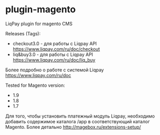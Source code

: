 plugin-magento
=============

LiqPay plugin for magento CMS

Releases (Tags):
- checkout3.0 - для работы с Liqpay API https://www.liqpay.com/ru/doc/checkout
- liq&buy3.0 - для работы с Liqpay API https://www.liqpay.com/ru/doc/liq_buy

Более подробно о работе с системой Liqpay https://www.liqpay.com/ru/doc

Tested for Magento version:
- 1.9 
- 1.8
- 1.7

Для того, чтобы установить платежный модуль Liqpay, необходимо добавить содержимое каталога /app в соответствующий каталог Magento. Более детально http://magebox.ru/extensions-setup/


